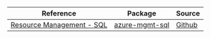 | Reference | Package | Source |
|---|---|---|
|[Resource Management - SQL](mgmt-sql-readme.md)|[azure-mgmt-sql](https://pypi.org/project/azure-mgmt-sql)|[Github](https://github.com/Azure/azure-sdk-for-python)|
